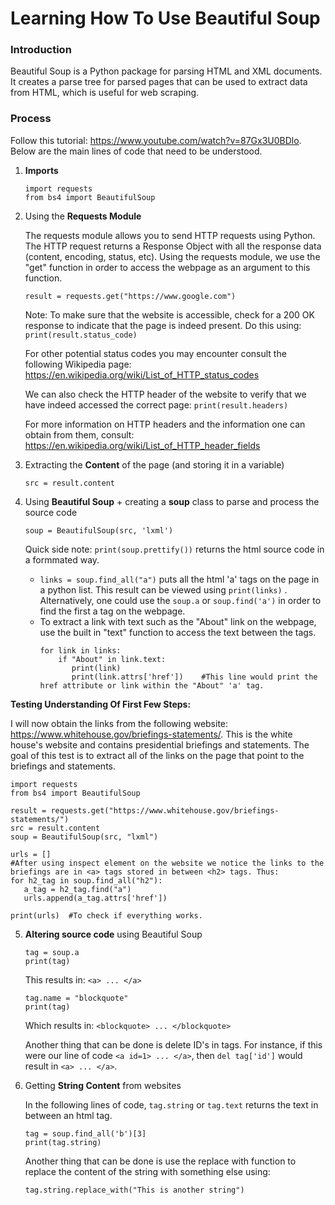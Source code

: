# Learning How To Use Beautiful Soup

### Introduction

Beautiful Soup is a Python package for parsing HTML and XML documents. It creates a parse tree for parsed pages that can be used to extract data from HTML, which is useful for web scraping.

### Process

Follow this tutorial: https://www.youtube.com/watch?v=87Gx3U0BDlo. Below are the main lines of code that need to be understood.

1. **Imports**

   ```
   import requests  
   from bs4 import BeautifulSoup  
   ```

2. Using the **Requests Module**

   The requests module allows you to send HTTP requests using Python. The HTTP request returns a Response Object with all the response data (content, encoding,     status, etc). Using the requests module, we use the "get" function in order to access the webpage as an argument to this function.

   ```
   result = requests.get("https://www.google.com")
   ```
   
   Note: To make sure that the website is accessible, check for a 200 OK response to indicate that the page is indeed present. Do this using: ``` print(result.status_code) ```
   
   For other potential status codes you may encounter consult the following
   Wikipedia page: https://en.wikipedia.org/wiki/List_of_HTTP_status_codes
   
   We can also check the HTTP header of the website to verify that we have 
   indeed accessed the correct page: ```print(result.headers)```
   
   For more information on HTTP headers and the information one can obtain from them,
   consult: https://en.wikipedia.org/wiki/List_of_HTTP_header_fields
   
   
3. Extracting the **Content** of the page (and storing it in a variable)

   ```src = result.content```
 
4. Using **Beautiful Soup** + creating a **soup** class to parse and process the source code

   ```soup = BeautifulSoup(src, 'lxml')```
   
   Quick side note: ```print(soup.prettify())``` returns the html source code in a formmated way.

   * ```links = soup.find_all("a")``` puts all the html 'a' tags on the page in a python list. This result can be viewed using ```print(links)``` . Alternatively, one could use the ```soup.a``` or ```soup.find('a')``` in order to find the first a tag on the webpage.
   * To extract a link with text such as the "About" link on the webpage, use the built in "text" function to access the text between the <a> </a> tags.
     ```
     for link in links:
         if "About" in link.text:
            print(link)
            print(link.attrs['href'])    #This line would print the href attribute or link within the "About" 'a' tag.
     ```

**Testing Understanding Of First Few Steps:**

I will now obtain the links from the following website: https://www.whitehouse.gov/briefings-statements/. This is the white house's website and contains presidential briefings and statements. The goal of this test is to extract all of the links on the page that point to the briefings and statements. 

```
import requests
from bs4 import BeautifulSoup

result = requests.get("https://www.whitehouse.gov/briefings-statements/")
src = result.content
soup = BeautifulSoup(src, "lxml")

urls = []
#After using inspect element on the website we notice the links to the briefings are in <a> tags stored in between <h2> tags. Thus:
for h2_tag in soup.find_all("h2"):
   a_tag = h2_tag.find("a")
   urls.append(a_tag.attrs['href'])
   
print(urls)  #To check if everything works.
```

5. **Altering source code** using Beautiful Soup
   ```
   tag = soup.a
   print(tag)
   ```
   This results in: ```<a> ... </a>```
   
   ```
   tag.name = "blockquote"
   print(tag)
   ```
   Which results in: ```<blockquote> ... </blockquote>```
   
   Another thing that can be done is delete ID's in tags. For instance, if this were our line of code ```<a id=1> ... </a>```, then ```del tag['id']``` would result in ```<a> ... </a>```.
   
6. Getting **String Content** from websites

   In the following lines of code, ```tag.string``` or ```tag.text``` returns the text in between an html tag.
   ```
   tag = soup.find_all('b')[3]
   print(tag.string)
   ```
   
   Another thing that can be done is use the replace with function to replace the content of the string with something else using:
   ```
   tag.string.replace_with("This is another string")
   ```



